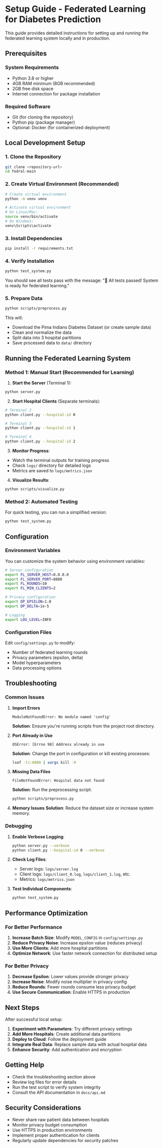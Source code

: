 # Setup Guide - Federated Learning for Diabetes Prediction

This guide provides detailed instructions for setting up and running the federated learning system locally and in production.

## Prerequisites

### System Requirements
- Python 3.8 or higher
- 4GB RAM minimum (8GB recommended)
- 2GB free disk space
- Internet connection for package installation

### Required Software
- Git (for cloning the repository)
- Python pip (package manager)
- Optional: Docker (for containerized deployment)

## Local Development Setup

### 1. Clone the Repository

```bash
git clone <repository-url>
cd fedral-main
```

### 2. Create Virtual Environment (Recommended)

```bash
# Create virtual environment
python -m venv venv

# Activate virtual environment
# On Linux/Mac:
source venv/bin/activate
# On Windows:
venv\Scripts\activate
```

### 3. Install Dependencies

```bash
pip install -r requirements.txt
```

### 4. Verify Installation

```bash
python test_system.py
```

You should see all tests pass with the message: "🎉 All tests passed! System is ready for federated learning."

### 5. Prepare Data

```bash
python scripts/preprocess.py
```

This will:
- Download the Pima Indians Diabetes Dataset (or create sample data)
- Clean and normalize the data
- Split data into 3 hospital partitions
- Save processed data to `data/` directory

## Running the Federated Learning System

### Method 1: Manual Start (Recommended for Learning)

1. **Start the Server** (Terminal 1):
```bash
python server.py
```

2. **Start Hospital Clients** (Separate terminals):
```bash
# Terminal 2
python client.py --hospital-id 0

# Terminal 3
python client.py --hospital-id 1

# Terminal 4
python client.py --hospital-id 2
```

3. **Monitor Progress**:
- Watch the terminal outputs for training progress
- Check `logs/` directory for detailed logs
- Metrics are saved to `logs/metrics.json`

4. **Visualize Results**:
```bash
python scripts/visualize.py
```

### Method 2: Automated Testing

For quick testing, you can run a simplified version:

```bash
python test_system.py
```

## Configuration

### Environment Variables

You can customize the system behavior using environment variables:

```bash
# Server configuration
export FL_SERVER_HOST=0.0.0.0
export FL_SERVER_PORT=8080
export FL_ROUNDS=10
export FL_MIN_CLIENTS=2

# Privacy configuration
export DP_EPSILON=1.0
export DP_DELTA=1e-5

# Logging
export LOG_LEVEL=INFO
```

### Configuration Files

Edit `config/settings.py` to modify:
- Number of federated learning rounds
- Privacy parameters (epsilon, delta)
- Model hyperparameters
- Data processing options

## Troubleshooting

### Common Issues

1. **Import Errors**
   ```
   ModuleNotFoundError: No module named 'config'
   ```
   **Solution**: Ensure you're running scripts from the project root directory.

2. **Port Already in Use**
   ```
   OSError: [Errno 98] Address already in use
   ```
   **Solution**: Change the port in configuration or kill existing processes:
   ```bash
   lsof -ti:8080 | xargs kill -9
   ```

3. **Missing Data Files**
   ```
   FileNotFoundError: Hospital data not found
   ```
   **Solution**: Run the preprocessing script:
   ```bash
   python scripts/preprocess.py
   ```

4. **Memory Issues**
   **Solution**: Reduce the dataset size or increase system memory.

### Debugging

1. **Enable Verbose Logging**:
   ```bash
   python server.py --verbose
   python client.py --hospital-id 0 --verbose
   ```

2. **Check Log Files**:
   - Server logs: `logs/server.log`
   - Client logs: `logs/client_0.log`, `logs/client_1.log`, etc.
   - Metrics: `logs/metrics.json`

3. **Test Individual Components**:
   ```bash
   python test_system.py
   ```

## Performance Optimization

### For Better Performance

1. **Increase Batch Size**: Modify `MODEL_CONFIG` in `config/settings.py`
2. **Reduce Privacy Noise**: Increase epsilon value (reduces privacy)
3. **Use More Clients**: Add more hospital partitions
4. **Optimize Network**: Use faster network connection for distributed setup

### For Better Privacy

1. **Decrease Epsilon**: Lower values provide stronger privacy
2. **Increase Noise**: Modify noise multiplier in privacy config
3. **Reduce Rounds**: Fewer rounds consume less privacy budget
4. **Use Secure Communication**: Enable HTTPS in production

## Next Steps

After successful local setup:

1. **Experiment with Parameters**: Try different privacy settings
2. **Add More Hospitals**: Create additional data partitions
3. **Deploy to Cloud**: Follow the deployment guide
4. **Integrate Real Data**: Replace sample data with actual hospital data
5. **Enhance Security**: Add authentication and encryption

## Getting Help

- Check the troubleshooting section above
- Review log files for error details
- Run the test script to verify system integrity
- Consult the API documentation in `docs/api.md`

## Security Considerations

- Never share raw patient data between hospitals
- Monitor privacy budget consumption
- Use HTTPS in production environments
- Implement proper authentication for clients
- Regularly update dependencies for security patches

